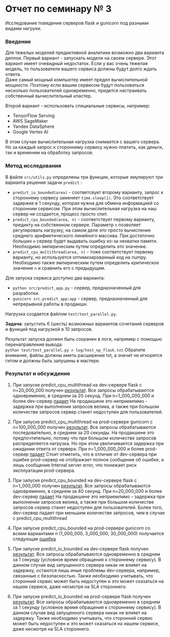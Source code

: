 # Отчет по семинару № 3
Исследование поведения серверов flask и gunicorn под разными видами нагруки.  

### Введение
Для тяжелых моделей предиктивной аналитики возможно два варианта деплоя. 
Первый вариант - запускать модели на своем сервере. 
Этот вариант имеет очевидный недостаток. 
Если у вас очень тяжелая модель, то пользователи вашего сервиса должны будут долго ждать ответа.  
Даже самый мощный компьютер имеет предел вычислительной мощности. 
Поэтому если вашим сервисом будут пользоваться несколько пользователей одновременно, придется настраивать собственный вычислительный кластер. 

Второй вариант - использовать специальные сервисы, например:  
- TensorFlow Serving
- AWS SageMaker
- Yandex DataSphere
- Google Vertex AI

В этом случае вычислительная нагрузка снимается с вашего сервера. 
Но за каждый запрос к стороннему сервису нужно платить, как деньги, так и временем на обработку запросов. 

### Метод исследования
В файле `src/utils.py` определены три функции, которые эмулируют три варианта решения задачи `predict` :
- `predict_io_bounded(area)` - соответсвует второму варианту, запрос к стороннему сервису заменяет `time.sleep(1)`. 
Это соответствует задержке в 1 секунду, которая нужна для обмена информацией со сторонним сервисом. 
При этом вычислительная нагрузка на наш сервер не создается, процесс просто спит. 
- `predict_cpu_bounded(area, n)` - соответствует первому варианту, предикту на собственном сервере. 
Параметр `n` позволяет регулировать нагрузку, на самом деле это просто вычисление среднего арифметического линейного массива. 
При достаточно больших `n` сервер будет выдавать ошибку из-за нехватки памяти. 
Необходимо эмпирическим путем определить это значение. 
- `predict_cpu_multithread(area, n)` - тоже соответствует первому варианту, но используется оптимизированный код на numpy. 
Необходимо также эмпирическим путем определить критическое значение `n` и сравнить его с предыдущим. 

Для запуска сервиса доступно два варианта: 
- `python src/predict_app.py` - сервер, предназначенный для разработки. 
- `gunicorn src.predict_app:app` - сервер, предназначенный для непрерывной работы в продакшн. 

Нагрузка создается файлом `test/test_parallel.py`.  

**Задача**: запустить 6 (шесть) возможных вариантов сочетаний серверов и функций под нагрузкой в 10 запросов. 

Результат запуска должен быть сохранен в логи, например с помощью перенаправления вывода:  
`python test/test_parallel.py > log/test_np_flask.txt` 
Обратите внимание, файлы должны иметь расширение txt, а значит не игнорятся гитом и должны быть запушены в мастере.  

### Результат и обсуждение
1) При запуске predict_cpu_multithread на dev-сервере flask с n=20_000_000 получен [результат](../log/test_flask_multithread_20m.txt). 
Все запросы обрабатываются одновременно, в среднем за 20 секунд. При n=1_000_000_000 и более dev-сервер [падает](log/test_flask_multithread_1b.txt)
На продакшене это неприемлимо - задержка при выполнении запросов велика, а также при большом количестве запросов сервер станет недоступен для пользователей.

2) При запуске predict_cpu_multithread на prod-сервере gunicorn с n=100_000_000 получен [результат](../log/test_gunicorn_multithread_20m.txt). 
Все запросы обрабатываются последовательно, в среднем за 20 секунды. 
На продакшене это предпочтительно, потому что при большом количестве запросов распределяется нагрузка. 
Но при этом увеличивается задержка при ожидании ответа от сервера. При n=1_000_000_000 и более prod-сервер [падает](../log/test_gunicorn_multithread_1b.txt)
Стоит отметить, что в отличие от dev-сервера при ошибке prod-сервер не отображает полное сообщение об ошибке, а лишь сообщение Internal server error, 
что понижает риск эксплуатации prod-сервера.

3) При запуске predict_cpu_bounded на dev-сервере flask с n=1_000_000 получен [результат](../log/test_flask_cpu_1m.txt). 
Все запросы обрабатываются одновременно, в среднем за 40 секунд. При n=20_000_000 и более dev-сервер [падает](../log/test_flask_cpu_20m.txt)
На продакшене это неприемлимо - задержка при выполнении запросов велика, а также при большом количестве запросов сервер станет недоступен для пользователей.
Более того, dev-сервер падает при меньшем количестве запросов, чем в случае с predict_cpu_multithread

4) При запуске predict_cpu_bounded на prod-сервере gunicorn со всеми вариантами n (1_000_000, 3_000_000, 30_000_000) получается следующая [ошибка](../log/test_gunicorn_cpu_1m.txt)

5) При запуске predict_io_bounded на dev-сервере flask получен [результат](../log/test_flask_io.txt).
Все запросы обрабатываются одновременно в среднем за 1 секунду (условное время обращения к стороннему сервису).
В данном случае вид запущенного сервера никак не влияет на задержку, остаются лишь иные проблемы dev-сервера, например, связанные с безопасностью.
Также необходимо учитывать, что сторонний сервис может быть недоступен и это может сказаться на нашем сервисе, даже несмотря на SLA стороннего.

6) При запуске predict_io_bounded на prod-сервере flask получен [результат](../log/test_gunicorn_io.txt).
Все запросы обрабатываются одновременно в среднем за 1 секунду (условное время обращения к стороннему сервису).
В данном случае вид запущенного сервера никак не влияет на задержку.
Также необходимо учитывать, что сторонний сервис может быть недоступен и это может сказаться на нашем сервисе, даже несмотря на SLA стороннего.